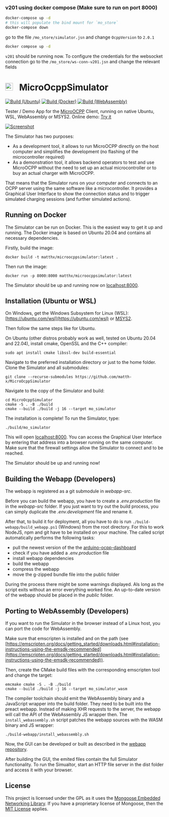 ### v201 using docker compose (Make sure to run on port 8000)
```bash
docker-compose up -d
# this will populate the bind mount for `mo_store`
docker-compose down
```
go to the file `/mo_store/simulator.jsn` and change `OcppVersion` to `2.0.1`
```bash
docker compose up -d
```
`v201` should be running now. To configure the credentials for the websocket connection go to the `/mo_store/ws-conn-v201.jsn` and change the relevant fields




# <img src="https://github.com/matth-x/MicroOcpp/assets/63792403/1c49d1ad-7afc-48d3-a54e-9aef2d4886db" alt="Icon" height="24"> &nbsp; MicroOcppSimulator

[![Build (Ubuntu)](https://github.com/matth-x/MicroOcppSimulator/workflows/Ubuntu/badge.svg)]((https://github.com/matth-x/MicroOcppSimulator/actions))
[![Build (Docker)](https://github.com/matth-x/MicroOcppSimulator/workflows/Docker/badge.svg)]((https://github.com/matth-x/MicroOcppSimulator/actions))
[![Build (WebAssembly)](https://github.com/matth-x/MicroOcppSimulator/workflows/WebAssembly/badge.svg)]((https://github.com/matth-x/MicroOcppSimulator/actions))

Tester / Demo App for the [MicroOCPP](https://github.com/matth-x/MicroOcpp) Client, running on native Ubuntu, WSL, WebAssembly or MSYS2. Online demo: [Try it](https://demo.micro-ocpp.com/)

[![Screenshot](https://github.com/agruenb/arduino-ocpp-dashboard/blob/master/docs/img/status_page.png)](https://demo.micro-ocpp.com/)

The Simulator has two purposes:
- As a development tool, it allows to run MicroOCPP directly on the host computer and simplifies the development (no flashing of the microcontroller required)
- As a demonstration tool, it allows backend operators to test and use MicroOCPP without the need to set up an actual microcontroller or to buy an actual charger with MicroOCPP.

That means that the Simulator runs on your computer and connects to an OCPP server using the same software like a
microcontroller. It provides a Graphical User Interface to show the connection status and to trigger simulated charging
sessions (and further simulated actions).

## Running on Docker

The Simulator can be run on Docker. This is the easiest way to get it up and running. The Docker image is based on
Ubuntu 20.04 and contains all necessary dependencies.

Firstly, build the image:

```shell
docker build -t matthx/microocppsimulator:latest .
```

Then run the image:

```shell
docker run -p 8000:8000 matthx/microocppsimulator:latest
```

The Simulator should be up and running now on [localhost:8000](http://localhost:8000).

## Installation (Ubuntu or WSL)

On Windows, get the Windows Subsystem for Linux (WSL): [https://ubuntu.com/wsl](https://ubuntu.com/wsl) or [MSYS2](https://www.msys2.org/).

Then follow the same steps like for Ubuntu.

On Ubuntu (other distros probably work as well, tested on Ubuntu 20.04 and 22.04), install cmake, OpenSSL and the C++
compiler:

```shell
sudo apt install cmake libssl-dev build-essential
```

Navigate to the preferred installation directory or just to the home folder. Clone the Simulator and all submodules:

```shell
git clone --recurse-submodules https://github.com/matth-x/MicroOcppSimulator
```

Navigate to the copy of the Simulator and build:

```shell
cd MicroOcppSimulator
cmake -S . -B ./build
cmake --build ./build -j 16 --target mo_simulator
```

The installation is complete! To run the Simulator, type:

```shell
./build/mo_simulator
```

This will open [localhost:8000](http://localhost:8000). You can access the Graphical User Interface by entering that
address into a browser running on the same computer. Make sure that the firewall settings allow the Simulator to connect
and to be reached.

The Simulator should be up and running now!

## Building the Webapp (Developers)

The webapp is registered as a git submodule in *webapp-src*.

Before you can build the webapp, you have to create a *.env.production* file in the *webapp-src* folder. If you just
want to try out the build process, you can simply duplicate the *.env.development* file and rename it.

After that, to build it for deployment, all you have to do is run `./build-webapp/build_webapp.ps1` (Windows) from the
root directory.
For this to work NodeJS, npm and git have to be installed on your machine. The called script automatically performs the
following tasks:

- pull the newest version of the the [arduino-ocpp-dashboard](https://github.com/agruenb/arduino-ocpp-dashboard)
- check if you have added a *.env.production* file
- install webapp dependencies
- build the webapp
- compress the webapp
- move the g-zipped bundle file into the public folder

During the process there might be some warnings displayed. Als long as the script exits without an error everything worked fine. An up-to-date version of the webapp should be placed in the *public* folder.

## Porting to WebAssembly (Developers)

If you want to run the Simulator in the browser instead of a Linux host, you can port the code for WebAssembly.

Make sure that emscripten is installed and on the path (see [https://emscripten.org/docs/getting_started/downloads.html#installation-instructions-using-the-emsdk-recommended](https://emscripten.org/docs/getting_started/downloads.html#installation-instructions-using-the-emsdk-recommended)).

Then, create the CMake build files with the corresponding emscripten tool and change the target:

```shell
emcmake cmake -S . -B ./build
cmake --build ./build -j 16 --target mo_simulator_wasm
```

The compiler toolchain should emit the WebAssembly binary and a JavaScript wrapper into the build folder. They need to be built into the preact webapp. Instead of making XHR requests to the server, the webapp will call the API of the WebAssembly JS wrapper then. The `install_webassembly.sh` script patches the webapp sources with the WASM binary and JS wrapper:

```shell
./build-webapp/install_webassembly.sh
```

Now, the GUI can be developed or built as described in the [webapp repository](https://github.com/agruenb/arduino-ocpp-dashboard).

After building the GUI, the emited files contain the full Simulator functionality. To run the Simualtor, start an HTTP file server in the dist folder and access it with your browser.


## License

This project is licensed under the GPL as it uses the [Mongoose Embedded Networking Library](https://github.com/cesanta/mongoose). If you have a proprietary license of Mongoose, then the [MIT License](https://github.com/matth-x/MicroOcpp/blob/master/LICENSE) applies.
